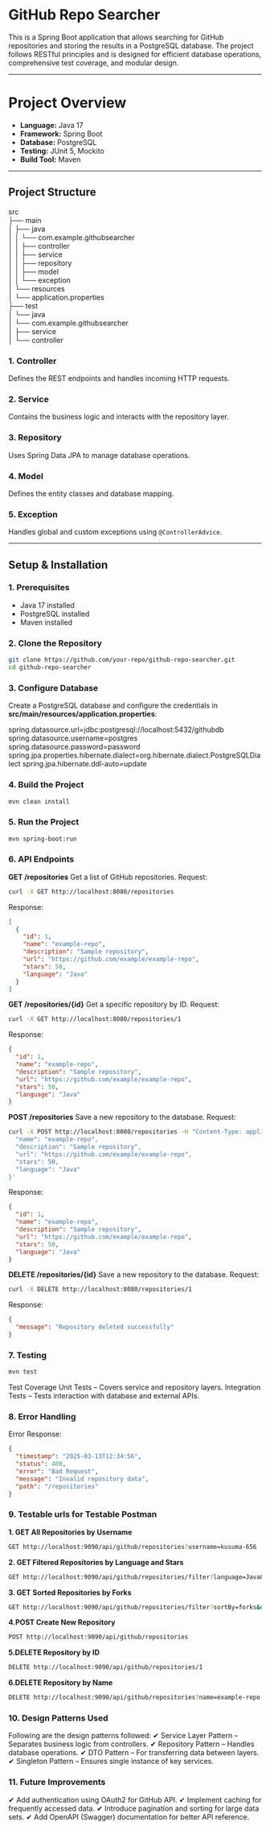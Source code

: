 # GitHub Repo Searcher

This is a Spring Boot application that allows searching for GitHub repositories and storing the results in a PostgreSQL database. The project follows RESTful principles and is designed for efficient database operations, comprehensive test coverage, and modular design.

---

# Project Overview
- **Language:** Java 17  
- **Framework:** Spring Boot  
- **Database:** PostgreSQL  
- **Testing:** JUnit 5, Mockito  
- **Build Tool:** Maven  

---

## Project Structure
src  
├── main  
│   ├── java  
│   │   └── com.example.githubsearcher  
│   │       ├── controller  
│   │       ├── service  
│   │       ├── repository  
│   │       ├── model  
│   │       └── exception  
│   └── resources  
│       └── application.properties  
├── test  
│   └── java  
│       └── com.example.githubsearcher  
│           ├── service  
│           └── controller  


### **1. Controller**  
Defines the REST endpoints and handles incoming HTTP requests.

### **2. Service**  
Contains the business logic and interacts with the repository layer.

### **3. Repository**  
Uses Spring Data JPA to manage database operations.

### **4. Model**  
Defines the entity classes and database mapping.

### **5. Exception**  
Handles global and custom exceptions using `@ControllerAdvice`.

---

## Setup & Installation
### 1. Prerequisites
- Java 17 installed  
- PostgreSQL installed  
- Maven installed  

### 2. Clone the Repository
```sh
git clone https://github.com/your-repo/github-repo-searcher.git
cd github-repo-searcher
```
### 3. Configure Database
Create a PostgreSQL database and configure the credentials in **src/main/resources/application.properties**:

spring.datasource.url=jdbc:postgresql://localhost:5432/githubdb
spring.datasource.username=postgres
spring.datasource.password=password
spring.jpa.properties.hibernate.dialect=org.hibernate.dialect.PostgreSQLDialect
spring.jpa.hibernate.ddl-auto=update

### 4. Build the Project
```sh
mvn clean install
```

### 5. Run the Project
```sh
mvn spring-boot:run
```
### 6. API Endpoints

**GET /repositories**
Get a list of GitHub repositories.
Request:
```sh
curl -X GET http://localhost:8080/repositories
```
Response:
```json
[
  {
    "id": 1,
    "name": "example-repo",
    "description": "Sample repository",
    "url": "https://github.com/example/example-repo",
    "stars": 50,
    "language": "Java"
  }
]

```

**GET /repositories/{id}**
Get a specific repository by ID.
Request:
```sh
curl -X GET http://localhost:8080/repositories/1

```
Response:
```json
{
  "id": 1,
  "name": "example-repo",
  "description": "Sample repository",
  "url": "https://github.com/example/example-repo",
  "stars": 50,
  "language": "Java"
}

```

**POST /repositories**
Save a new repository to the database.
Request:
```sh
curl -X POST http://localhost:8080/repositories -H "Content-Type: application/json" -d '{
  "name": "example-repo",
  "description": "Sample repository",
  "url": "https://github.com/example/example-repo",
  "stars": 50,
  "language": "Java"
}'

```
Response:
```json
{
  "id": 1,
  "name": "example-repo",
  "description": "Sample repository",
  "url": "https://github.com/example/example-repo",
  "stars": 50,
  "language": "Java"
}

```

**DELETE /repositories/{id}**
Save a new repository to the database.
Request:
```sh
curl -X DELETE http://localhost:8080/repositories/1

```
Response:
```json
{
  "message": "Repository deleted successfully"
}

```

### 7. Testing
```sh
mvn test
```
Test Coverage
Unit Tests – Covers service and repository layers.
Integration Tests – Tests interaction with database and external APIs.

### 8. Error Handling
Error Response:
```json
{
  "timestamp": "2025-03-13T12:34:56",
  "status": 400,
  "error": "Bad Request",
  "message": "Invalid repository data",
  "path": "/repositories"
}
```

### 9. Testable urls for Testable Postman

**1. GET All Repositories by Username**
```sh
GET http://localhost:9090/api/github/repositories?username=kusuma-656
```
**2. GET Filtered Repositories by Language and Stars**
```sh
GET http://localhost:9090/api/github/repositories/filter?language=Java&minStars=5
```
**3. GET Sorted Repositories by Forks**
```sh
GET http://localhost:9090/api/github/repositories/filter?sortBy=forks&order=asc
```
**4.POST Create New Repository**
```sh
POST http://localhost:9090/api/github/repositories
```
**5.DELETE Repository by ID**
```sh
DELETE http://localhost:9090/api/github/repositories/1
```
**6.DELETE Repository by Name**
```sh
DELETE http://localhost:9090/api/github/repositories?name=example-repo
```

### 10. Design Patterns Used

Following are the design patterns followed:
✔ Service Layer Pattern – Separates business logic from controllers.
✔ Repository Pattern – Handles database operations.
✔ DTO Pattern – For transferring data between layers.
✔ Singleton Pattern – Ensures single instance of key services.

### 11. Future Improvements

✔ Add authentication using OAuth2 for GitHub API.
✔ Implement caching for frequently accessed data.
✔ Introduce pagination and sorting for large data sets.
✔ Add OpenAPI (Swagger) documentation for better API reference.











